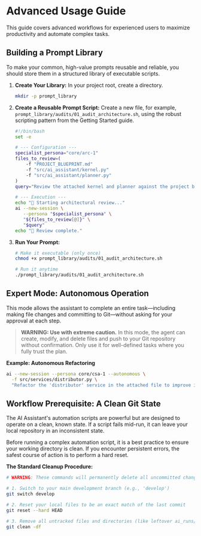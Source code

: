 # Advanced Usage Guide

This guide covers advanced workflows for experienced users to maximize productivity and automate complex tasks.

## Building a Prompt Library

To make your common, high-value prompts reusable and reliable, you should store them in a structured library of executable scripts.

1.  **Create Your Library:** In your project root, create a directory.
    ```bash
    mkdir -p prompt_library
    ```

2.  **Create a Reusable Prompt Script:** Create a new file, for example, `prompt_library/audits/01_audit_architecture.sh`, using the robust scripting pattern from the Getting Started guide.

    ```bash
    #!/bin/bash
    set -e

    # --- Configuration ---
    specialist_persona="core/arc-1"
    files_to_review=(
        -f "PROJECT_BLUEPRINT.md"
        -f "src/ai_assistant/kernel.py"
        -f "src/ai_assistant/planner.py"
    )
    query="Review the attached kernel and planner against the project blueprint and identify any architectural deviations."

    # --- Execution ---
    echo "🤖 Starting architectural review..."
    ai --new-session \
       --persona "$specialist_persona" \
       "${files_to_review[@]}" \
       "$query"
    echo "🎉 Review complete."
    ```

3.  **Run Your Prompt:**
    ```bash
    # Make it executable (only once)
    chmod +x prompt_library/audits/01_audit_architecture.sh

    # Run it anytime
    ./prompt_library/audits/01_audit_architecture.sh
    ```

## Expert Mode: Autonomous Operation

This mode allows the assistant to complete an entire task—including making file changes and committing to Git—without asking for your approval at each step.

> **WARNING: Use with extreme caution.** In this mode, the agent can create, modify, and delete files and push to your Git repository without confirmation. Only use it for well-defined tasks where you fully trust the plan.

**Example: Autonomous Refactoring**
```bash
ai --new-session --persona core/csa-1 --autonomous \
  -f src/services/distributor.py \
  "Refactor the 'distributor' service in the attached file to improve its logging and add error handling. When done, commit the changes to a new git branch named 'refactor/distributor-logging'."
```

## Workflow Prerequisite: A Clean Git State
The AI Assistant's automation scripts are powerful but are designed to operate on a clean, known state. If a script fails mid-run, it can leave your local repository in an inconsistent state.

Before running a complex automation script, it is a best practice to ensure your working directory is clean. If you encounter persistent errors, the safest course of action is to perform a hard reset.

**The Standard Cleanup Procedure:**
```bash
# WARNING: These commands will permanently delete all uncommitted changes and untracked files.

# 1. Switch to your main development branch (e.g., 'develop')
git switch develop

# 2. Reset your local files to be an exact match of the last commit
git reset --hard HEAD

# 3. Remove all untracked files and directories (like leftover ai_runs/)
git clean -df
